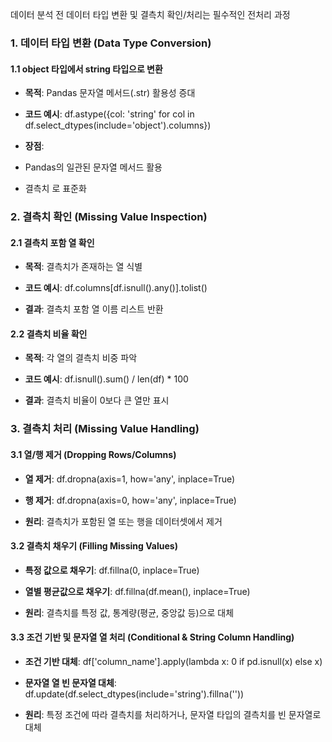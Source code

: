 데이터 분석 전 데이터 타입 변환 및 결측치 확인/처리는 필수적인 전처리 과정

### 1. 데이터 타입 변환 (Data Type Conversion)

#### 1.1 object 타입에서 string 타입으로 변환

- **목적**: Pandas 문자열 메서드(.str) 활용성 증대

- **코드 예시**: df.astype({col: 'string' for col in df.select_dtypes(include='object').columns})

- **장점**:

- Pandas의 일관된 문자열 메서드 활용

- 결측치 <NA>로 표준화

### 2. 결측치 확인 (Missing Value Inspection)

#### 2.1 결측치 포함 열 확인

- **목적**: 결측치가 존재하는 열 식별

- **코드 예시**: df.columns[df.isnull().any()].tolist()

- **결과**: 결측치 포함 열 이름 리스트 반환

#### 2.2 결측치 비율 확인

- **목적**: 각 열의 결측치 비중 파악

- **코드 예시**: df.isnull().sum() / len(df) * 100

- **결과**: 결측치 비율이 0보다 큰 열만 표시

### 3. 결측치 처리 (Missing Value Handling)

#### 3.1 열/행 제거 (Dropping Rows/Columns)

- **열 제거**: df.dropna(axis=1, how='any', inplace=True)

- **행 제거**: df.dropna(axis=0, how='any', inplace=True)

- **원리**: 결측치가 포함된 열 또는 행을 데이터셋에서 제거

#### 3.2 결측치 채우기 (Filling Missing Values)

- **특정 값으로 채우기**: df.fillna(0, inplace=True)

- **열별 평균값으로 채우기**: df.fillna(df.mean(), inplace=True)

- **원리**: 결측치를 특정 값, 통계량(평균, 중앙값 등)으로 대체

#### 3.3 조건 기반 및 문자열 열 처리 (Conditional & String Column Handling)

- **조건 기반 대체**: df['column_name'].apply(lambda x: 0 if pd.isnull(x) else x)

- **문자열 열 빈 문자열 대체**: df.update(df.select_dtypes(include='string').fillna(''))

- **원리**: 특정 조건에 따라 결측치를 처리하거나, 문자열 타입의 결측치를 빈 문자열로 대체